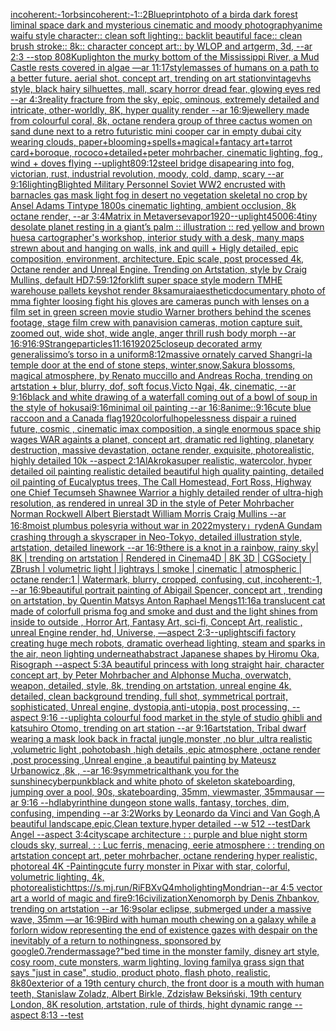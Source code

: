 [incoherent:-1](https://www.ebank.nz/aiartgenerator?category=incoherent%3A-1)[orbs](https://www.ebank.nz/aiartgenerator?category=orbs)[incoherent:-1](https://www.ebank.nz/aiartgenerator?category=incoherent%3A-1)[::2](https://www.ebank.nz/aiartgenerator?category=%3A%3A2)[Blueprint](https://www.ebank.nz/aiartgenerator?category=Blueprint)[photo of a bird](https://www.ebank.nz/aiartgenerator?category=photo%2520of%2520a%2520bird)[a dark forest liminal space dark and mysterious cinematic and moody photography](https://www.ebank.nz/aiartgenerator?category=a%2520dark%2520forest%2520liminal%2520space%2520dark%2520and%2520mysterious%2520cinematic%2520and%2520moody%2520photography)[anime waifu style character:: clean soft lighting:: backlit beautiful face:: clean brush stroke:: 8k:: character concept art:: by WLOP and artgerm, 3d, --ar 2:3 --stop 80](https://www.ebank.nz/aiartgenerator?category=anime%2520waifu%2520style%2520character%3A%3A%2520clean%2520soft%2520lighting%3A%3A%2520backlit%2520beautiful%2520face%3A%3A%2520clean%2520brush%2520stroke%3A%3A%25208k%3A%3A%2520character%2520concept%2520art%3A%3A%2520by%2520WLOP%2520and%2520artgerm%2C%25203d%2C%2520--ar%25202%3A3%2520--stop%252080)[8K](https://www.ebank.nz/aiartgenerator?category=8K)[uplight](https://www.ebank.nz/aiartgenerator?category=uplight)[on the murky bottom of the Mississippi River, a Mud Castle rests covered in algae —ar 11:17](https://www.ebank.nz/aiartgenerator?category=on%2520the%2520murky%2520bottom%2520of%2520the%2520Mississippi%2520River%2C%2520a%2520Mud%2520Castle%2520rests%2520covered%2520in%2520algae%2520%E2%80%94ar%252011%3A17)[style](https://www.ebank.nz/aiartgenerator?category=style)[masses of humans on a path to a better future. aerial shot. concept art, trending on art station](https://www.ebank.nz/aiartgenerator?category=masses%2520of%2520humans%2520on%2520a%2520path%2520to%2520a%2520better%2520future.%2520aerial%2520shot.%2520concept%2520art%2C%2520trending%2520on%2520art%2520station)[vintage](https://www.ebank.nz/aiartgenerator?category=vintage)[vhs style, black hairy silhuettes, mall, scary horror dread fear, glowing eyes red --ar 4:3](https://www.ebank.nz/aiartgenerator?category=vhs%2520style%2C%2520black%2520hairy%2520silhuettes%2C%2520mall%2C%2520scary%2520horror%2520dread%2520fear%2C%2520glowing%2520eyes%2520red%2520--ar%25204%3A3)[reality fracture from the sky, epic, ominous, extremely detailed and intricate, other-worldly, 8K, hyper quality render --ar 16:9](https://www.ebank.nz/aiartgenerator?category=reality%2520fracture%2520from%2520the%2520sky%2C%2520epic%2C%2520ominous%2C%2520extremely%2520detailed%2520and%2520intricate%2C%2520other-worldly%2C%25208K%2C%2520hyper%2520quality%2520render%2520--ar%252016%3A9)[jewellery made from colourful coral, 8k, octane render](https://www.ebank.nz/aiartgenerator?category=jewellery%2520made%2520from%2520colourful%2520coral%2C%25208k%2C%2520octane%2520render)[a group of three cactus women on sand dune next to  a retro futuristic mini cooper car in empty dubai city wearing clouds, paper+blooming+spells+magical+fantacy art+tarrot card+boroque, rococo+detailed+peter mohrbacher, cinematic lighting, fog , wind + doves flying --uplight](https://www.ebank.nz/aiartgenerator?category=a%2520group%2520of%2520three%2520cactus%2520women%2520on%2520sand%2520dune%2520next%2520to%2520%2520a%2520retro%2520futuristic%2520mini%2520cooper%2520car%2520in%2520empty%2520dubai%2520city%2520wearing%2520clouds%2C%2520paper%2Bblooming%2Bspells%2Bmagical%2Bfantacy%2520art%2Btarrot%2520card%2Bboroque%2C%2520rococo%2Bdetailed%2Bpeter%2520mohrbacher%2C%2520cinematic%2520lighting%2C%2520fog%2520%2C%2520wind%2520%2B%2520doves%2520flying%2520--uplight)[80](https://www.ebank.nz/aiartgenerator?category=80)[9:12](https://www.ebank.nz/aiartgenerator?category=9%3A12)[steel bridge disapearing into fog, victorian, rust, industrial revolution, moody, cold, damp, scary --ar 9:16](https://www.ebank.nz/aiartgenerator?category=steel%2520bridge%2520disapearing%2520into%2520fog%2C%2520victorian%2C%2520rust%2C%2520industrial%2520revolution%2C%2520moody%2C%2520cold%2C%2520damp%2C%2520scary%2520--ar%25209%3A16)[lighting](https://www.ebank.nz/aiartgenerator?category=lighting)[Blighted Military Personnel Soviet WW2 encrusted with barnacles gas mask light fog in desert no vegetation skeletal no crop by Ansel Adams Tintype 1800s cinematic lighting, ambient occlusion, 8k octane render, --ar 3:4](https://www.ebank.nz/aiartgenerator?category=Blighted%2520Military%2520Personnel%2520Soviet%2520WW2%2520encrusted%2520with%2520barnacles%2520gas%2520mask%2520light%2520fog%2520in%2520desert%2520no%2520vegetation%2520skeletal%2520no%2520crop%2520by%2520Ansel%2520Adams%2520Tintype%25201800s%2520cinematic%2520lighting%2C%2520ambient%2520occlusion%2C%25208k%2520octane%2520render%2C%2520--ar%25203%3A4)[Matrix in Metaverse](https://www.ebank.nz/aiartgenerator?category=Matrix%2520in%2520Metaverse)[vapor](https://www.ebank.nz/aiartgenerator?category=vapor)[1920](https://www.ebank.nz/aiartgenerator?category=1920)[--uplight](https://www.ebank.nz/aiartgenerator?category=--uplight)[4500](https://www.ebank.nz/aiartgenerator?category=4500)[6:4](https://www.ebank.nz/aiartgenerator?category=6%3A4)[tiny desolate planet resting in a giant’s palm :: illustration :: red yellow and brown hues](https://www.ebank.nz/aiartgenerator?category=tiny%2520desolate%2520planet%2520resting%2520in%2520a%2520giant%E2%80%99s%2520palm%2520%3A%3A%2520illustration%2520%3A%3A%2520red%2520yellow%2520and%2520brown%2520hues)[a cartographer's workshop, interior study with a desk, many maps strewn about and hanging on walls, ink and quill + Higly detailed, epic composition, environment, architecture. Epic scale, post processed 4k, Octane render and Unreal Engine. Trending on Artstation, style by Craig Mullins, default HD](https://www.ebank.nz/aiartgenerator?category=a%2520cartographer%27s%2520workshop%2C%2520interior%2520study%2520with%2520a%2520desk%2C%2520many%2520maps%2520strewn%2520about%2520and%2520hanging%2520on%2520walls%2C%2520ink%2520and%2520quill%2520%2B%2520Higly%2520detailed%2C%2520epic%2520composition%2C%2520environment%2C%2520architecture.%2520Epic%2520scale%2C%2520post%2520processed%25204k%2C%2520Octane%2520render%2520and%2520Unreal%2520Engine.%2520Trending%2520on%2520Artstation%2C%2520style%2520by%2520Craig%2520Mullins%2C%2520default%2520HD)[7:5](https://www.ebank.nz/aiartgenerator?category=7%3A5)[9:12](https://www.ebank.nz/aiartgenerator?category=9%3A12)[forklift super space style modern TMHE warehouse pallets keyshot render 8k](https://www.ebank.nz/aiartgenerator?category=forklift%2520super%2520space%2520style%2520modern%2520TMHE%2520warehouse%2520pallets%2520keyshot%2520render%25208k)[samurai](https://www.ebank.nz/aiartgenerator?category=samurai)[aesthetic](https://www.ebank.nz/aiartgenerator?category=aesthetic)[documentary photo of mma fighter loosing fight his gloves are cameras punch with lenses on a film set in green screen movie studio Warner brothers behind the scenes footage, stage film crew with panavision cameras, motion capture suit, zoomed out, wide shot, wide angle, anger thrill rush body morph   --ar 16:9](https://www.ebank.nz/aiartgenerator?category=documentary%2520photo%2520of%2520mma%2520fighter%2520loosing%2520fight%2520his%2520gloves%2520are%2520cameras%2520punch%2520with%2520lenses%2520on%2520a%2520film%2520set%2520in%2520green%2520screen%2520movie%2520studio%2520Warner%2520brothers%2520behind%2520the%2520scenes%2520footage%2C%2520stage%2520film%2520crew%2520with%2520panavision%2520cameras%2C%2520motion%2520capture%2520suit%2C%2520zoomed%2520out%2C%2520wide%2520shot%2C%2520wide%2520angle%2C%2520anger%2520thrill%2520rush%2520body%2520morph%2520%2520%2520--ar%252016%3A9)[16:9](https://www.ebank.nz/aiartgenerator?category=16%3A9)[Strange](https://www.ebank.nz/aiartgenerator?category=Strange)[particles](https://www.ebank.nz/aiartgenerator?category=particles)[11:16](https://www.ebank.nz/aiartgenerator?category=11%3A16)[1920](https://www.ebank.nz/aiartgenerator?category=1920)[25](https://www.ebank.nz/aiartgenerator?category=25)[closeup decorated army generalissimo’s torso in a uniform](https://www.ebank.nz/aiartgenerator?category=closeup%2520decorated%2520army%2520generalissimo%E2%80%99s%2520torso%2520in%2520a%2520uniform)[8:12](https://www.ebank.nz/aiartgenerator?category=8%3A12)[massive ornately carved Shangri-la temple door at the end of stone steps, winter,snow,Sakura blossoms, magical atmosphere, by Renato muccillo and Andreas Rocha, trending on artstation + blur, blurry, dof, soft focus,Victo Ngai, 4k, cinematic, --ar 9:16](https://www.ebank.nz/aiartgenerator?category=massive%2520ornately%2520carved%2520Shangri-la%2520temple%2520door%2520at%2520the%2520end%2520of%2520stone%2520steps%2C%2520winter%2Csnow%2CSakura%2520blossoms%2C%2520magical%2520atmosphere%2C%2520by%2520Renato%2520muccillo%2520and%2520Andreas%2520Rocha%2C%2520trending%2520on%2520artstation%2520%2B%2520blur%2C%2520blurry%2C%2520dof%2C%2520soft%2520focus%2CVicto%2520Ngai%2C%25204k%2C%2520cinematic%2C%2520--ar%25209%3A16)[black and white drawing of a waterfall coming out of a bowl of soup in the style of hokusai](https://www.ebank.nz/aiartgenerator?category=black%2520and%2520white%2520drawing%2520of%2520a%2520waterfall%2520coming%2520out%2520of%2520a%2520bowl%2520of%2520soup%2520in%2520the%2520style%2520of%2520hokusai)[9:16](https://www.ebank.nz/aiartgenerator?category=9%3A16)[minimal oil painting --ar 16:8](https://www.ebank.nz/aiartgenerator?category=minimal%2520oil%2520painting%2520--ar%252016%3A8)[anime::](https://www.ebank.nz/aiartgenerator?category=anime%3A%3A)[9:16](https://www.ebank.nz/aiartgenerator?category=9%3A16)[cute blue raccoon and a Canada flag](https://www.ebank.nz/aiartgenerator?category=cute%2520blue%2520raccoon%2520and%2520a%2520Canada%2520flag)[1920](https://www.ebank.nz/aiartgenerator?category=1920)[colorful](https://www.ebank.nz/aiartgenerator?category=colorful)[hopelessness dispair a ruined future, cosmic , cinematic imax composition, a single enormous space ship wages WAR againts a planet, concept art, dramatic red lighting, planetary destruction, massive devastation, octane render, exquisite, photorealistic, highly detailed 10k --aspect 2:1](https://www.ebank.nz/aiartgenerator?category=hopelessness%2520dispair%2520a%2520ruined%2520future%2C%2520cosmic%2520%2C%2520cinematic%2520imax%2520composition%2C%2520a%2520single%2520enormous%2520space%2520ship%2520wages%2520WAR%2520againts%2520a%2520planet%2C%2520concept%2520art%2C%2520dramatic%2520red%2520lighting%2C%2520planetary%2520destruction%2C%2520massive%2520devastation%2C%2520octane%2520render%2C%2520exquisite%2C%2520photorealistic%2C%2520highly%2520detailed%252010k%2520--aspect%25202%3A1)[AlAkroka](https://www.ebank.nz/aiartgenerator?category=AlAkroka)[super realistic, watercolor, hyper detailed oil painting realistic detailed beautiful high quality painting, detailed oil painting of Eucalyptus trees, The Call Homestead, Fort Ross, Highway one Chief Tecumseh Shawnee Warrior  a highly detailed render of ultra-high resolution, as rendered in unreal 3D in the style of Peter Mohrbacher Norman Rockwell Albert Bierstadt William Morris Craig Mullins --ar 16:8](https://www.ebank.nz/aiartgenerator?category=super%2520realistic%2C%2520watercolor%2C%2520hyper%2520detailed%2520oil%2520painting%2520realistic%2520detailed%2520beautiful%2520high%2520quality%2520painting%2C%2520detailed%2520oil%2520painting%2520of%2520Eucalyptus%2520trees%2C%2520The%2520Call%2520Homestead%2C%2520Fort%2520Ross%2C%2520Highway%2520one%2520Chief%2520Tecumseh%2520Shawnee%2520Warrior%2520%2520a%2520highly%2520detailed%2520render%2520of%2520ultra-high%2520resolution%2C%2520as%2520rendered%2520in%2520unreal%25203D%2520in%2520the%2520style%2520of%2520Peter%2520Mohrbacher%2520Norman%2520Rockwell%2520Albert%2520Bierstadt%2520William%2520Morris%2520Craig%2520Mullins%2520--ar%252016%3A8)[moist plumbus pole](https://www.ebank.nz/aiartgenerator?category=moist%2520plumbus%2520pole)[syria without war in 2022](https://www.ebank.nz/aiartgenerator?category=syria%2520without%2520war%2520in%25202022)[mystery」](https://www.ebank.nz/aiartgenerator?category=mystery%E3%80%8D)[ryden](https://www.ebank.nz/aiartgenerator?category=ryden)[A Gundam crashing through a skyscraper in Neo-Tokyo, detailed illustration style, artstation, detailed linework --ar 16:9](https://www.ebank.nz/aiartgenerator?category=A%2520Gundam%2520crashing%2520through%2520a%2520skyscraper%2520in%2520Neo-Tokyo%2C%2520detailed%2520illustration%2520style%2C%2520artstation%2C%2520detailed%2520linework%2520--ar%252016%3A9)[there is a knot in a rainbow, rainy sky| 8K | trending on artstation | Rendered in Cinema4D | 8K 3D | CGSociety | ZBrush | volumetric light | lightrays | smoke | cinematic | atmospheric | octane render:1 | Watermark, blurry, cropped, confusing, cut, incoherent:-1, --ar 16:9](https://www.ebank.nz/aiartgenerator?category=there%2520is%2520a%2520knot%2520in%2520a%2520rainbow%2C%2520rainy%2520sky%7C%25208K%2520%7C%2520trending%2520on%2520artstation%2520%7C%2520Rendered%2520in%2520Cinema4D%2520%7C%25208K%25203D%2520%7C%2520CGSociety%2520%7C%2520ZBrush%2520%7C%2520volumetric%2520light%2520%7C%2520lightrays%2520%7C%2520smoke%2520%7C%2520cinematic%2520%7C%2520atmospheric%2520%7C%2520octane%2520render%3A1%2520%7C%2520Watermark%2C%2520blurry%2C%2520cropped%2C%2520confusing%2C%2520cut%2C%2520incoherent%3A-1%2C%2520--ar%252016%3A9)[beautiful portrait painting of Abigail Spencer, concept art , trending on artstation, by Quentin Matsys Anton Raphael Mengs](https://www.ebank.nz/aiartgenerator?category=beautiful%2520portrait%2520painting%2520of%2520Abigail%2520Spencer%2C%2520concept%2520art%2520%2C%2520trending%2520on%2520artstation%2C%2520by%2520Quentin%2520Matsys%2520Anton%2520Raphael%2520Mengs)[11:16](https://www.ebank.nz/aiartgenerator?category=11%3A16)[a translucent cat made of colorfull prisma fog and smoke and dust and the light shines from inside to outside , Horror Art, Fantasy Art, sci-fi, Concept Art, realistic , unreal Engine render, hd, Universe, —aspect 2:3](https://www.ebank.nz/aiartgenerator?category=a%2520translucent%2520cat%2520made%2520of%2520colorfull%2520prisma%2520fog%2520and%2520smoke%2520and%2520dust%2520and%2520the%2520light%2520shines%2520from%2520inside%2520to%2520outside%2520%2C%2520Horror%2520Art%2C%2520Fantasy%2520Art%2C%2520sci-fi%2C%2520Concept%2520Art%2C%2520realistic%2520%2C%2520unreal%2520Engine%2520render%2C%2520hd%2C%2520Universe%2C%2520%E2%80%94aspect%25202%3A3)[--uplight](https://www.ebank.nz/aiartgenerator?category=--uplight)[scifi factory creating huge mech robots, dramatic overhead lighting, steam and sparks in the air, neon lighting underneath](https://www.ebank.nz/aiartgenerator?category=scifi%2520factory%2520creating%2520huge%2520mech%2520robots%2C%2520dramatic%2520overhead%2520lighting%2C%2520steam%2520and%2520sparks%2520in%2520the%2520air%2C%2520neon%2520lighting%2520underneath)[abstract Japanese shapes by Hiromu Oka, Risograph --aspect 5:3](https://www.ebank.nz/aiartgenerator?category=abstract%2520Japanese%2520shapes%2520by%2520Hiromu%2520Oka%2C%2520Risograph%2520--aspect%25205%3A3)[A beautiful princess with long straight hair, character concept art, by Peter Mohrbacher and Alphonse Mucha, overwatch, weapon, detailed, style, 8k, trending on artstation, unreal engine 4k, detailed, clean background trending, full shot, symmetrical portrait, sophisticated, Unreal engine, dystopia,anti-utopia, post processing, --aspect 9:16 --uplight](https://www.ebank.nz/aiartgenerator?category=A%2520beautiful%2520princess%2520with%2520long%2520straight%2520hair%2C%2520character%2520concept%2520art%2C%2520by%2520Peter%2520Mohrbacher%2520and%2520Alphonse%2520Mucha%2C%2520overwatch%2C%2520weapon%2C%2520detailed%2C%2520style%2C%25208k%2C%2520trending%2520on%2520artstation%2C%2520unreal%2520engine%25204k%2C%2520detailed%2C%2520clean%2520background%2520trending%2C%2520full%2520shot%2C%2520symmetrical%2520portrait%2C%2520sophisticated%2C%2520Unreal%2520engine%2C%2520dystopia%2Canti-utopia%2C%2520post%2520processing%2C%2520--aspect%25209%3A16%2520--uplight)[a colourful food market in the style of studio ghibli and katsuhiro Otomo, trending on art station --ar 9:16](https://www.ebank.nz/aiartgenerator?category=a%2520colourful%2520food%2520market%2520in%2520the%2520style%2520of%2520studio%2520ghibli%2520and%2520katsuhiro%2520Otomo%2C%2520trending%2520on%2520art%2520station%2520--ar%25209%3A16)[artstation, Tribal dwarf wearing a mask look back in fractal jungle,monster ,no blur ,ultra realistic ,volumetric light ,pohotobash ,high details ,epic atmosphere ,octane render ,post processing ,Unreal engine ,a beautiful painting by Mateusz Urbanowicz ,8k , --ar 16:9](https://www.ebank.nz/aiartgenerator?category=artstation%2C%2520Tribal%2520dwarf%2520wearing%2520a%2520mask%2520look%2520back%2520in%2520fractal%2520jungle%2Cmonster%2520%2Cno%2520blur%2520%2Cultra%2520realistic%2520%2Cvolumetric%2520light%2520%2Cpohotobash%2520%2Chigh%2520details%2520%2Cepic%2520atmosphere%2520%2Coctane%2520render%2520%2Cpost%2520processing%2520%2CUnreal%2520engine%2520%2Ca%2520beautiful%2520painting%2520by%2520Mateusz%2520Urbanowicz%2520%2C8k%2520%2C%2520--ar%252016%3A9)[symmetrical](https://www.ebank.nz/aiartgenerator?category=symmetrical)[thank you for the sunshine](https://www.ebank.nz/aiartgenerator?category=thank%2520you%2520for%2520the%2520sunshine)[cyberpunk](https://www.ebank.nz/aiartgenerator?category=cyberpunk)[black and white photo of skeleton skateboarding, jumping over a pool, 90s, skateboarding, 35mm, viewmaster, 35mm](https://www.ebank.nz/aiartgenerator?category=black%2520and%2520white%2520photo%2520of%2520skeleton%2520skateboarding%2C%2520jumping%2520over%2520a%2520pool%2C%252090s%2C%2520skateboarding%2C%252035mm%2C%2520viewmaster%2C%252035mm)[ausar —ar 9:16 --hd](https://www.ebank.nz/aiartgenerator?category=ausar%2520%E2%80%94ar%25209%3A16%2520--hd)[labyrinthine dungeon stone walls, fantasy, torches, dim, confusing, impending --ar 3:2](https://www.ebank.nz/aiartgenerator?category=labyrinthine%2520dungeon%2520stone%2520walls%2C%2520fantasy%2C%2520torches%2C%2520dim%2C%2520confusing%2C%2520impending%2520--ar%25203%3A2)[Works by Leonardo da Vinci and Van Gogh,A beautiful landscape,epic,Clean texture,hyper detailed --w 512 --test](https://www.ebank.nz/aiartgenerator?category=Works%2520by%2520Leonardo%2520da%2520Vinci%2520and%2520Van%2520Gogh%2CA%2520beautiful%2520landscape%2Cepic%2CClean%2520texture%2Chyper%2520detailed%2520--w%2520512%2520--test)[Dark Angel --aspect 3:4](https://www.ebank.nz/aiartgenerator?category=Dark%2520Angel%2520--aspect%25203%3A4)[cityscape architecture : : purple and blue night storm clouds sky, surreal, : : Luc ferris, menacing, eerie atmosphere : : trending on artstation concept art, peter mohrbacher, octane rendering hyper realistic, photoreal 4K -](https://www.ebank.nz/aiartgenerator?category=cityscape%2520architecture%2520%3A%2520%3A%2520purple%2520and%2520blue%2520night%2520storm%2520clouds%2520sky%2C%2520surreal%2C%2520%3A%2520%3A%2520Luc%2520ferris%2C%2520menacing%2C%2520eerie%2520atmosphere%2520%3A%2520%3A%2520trending%2520on%2520artstation%2520concept%2520art%2C%2520peter%2520mohrbacher%2C%2520octane%2520rendering%2520hyper%2520realistic%2C%2520photoreal%25204K%2520-)[Painting](https://www.ebank.nz/aiartgenerator?category=Painting)[cute furry monster in Pixar with star, colorful, volumetric lighting, 4k, photorealistic](https://www.ebank.nz/aiartgenerator?category=cute%2520furry%2520monster%2520in%2520Pixar%2520with%2520star%2C%2520colorful%2C%2520volumetric%2520lighting%2C%25204k%2C%2520photorealistic)[<https://s.mj.run/RiFBXvQ4mho>](https://www.ebank.nz/aiartgenerator?category=%3Chttps%3A//s.mj.run/RiFBXvQ4mho%3E)[](https://www.ebank.nz/aiartgenerator?category=)[lighting](https://www.ebank.nz/aiartgenerator?category=lighting)[Mondrian](https://www.ebank.nz/aiartgenerator?category=Mondrian)[--ar 4:5 vector art a world of magic and fire](https://www.ebank.nz/aiartgenerator?category=--ar%25204%3A5%2520vector%2520art%2520a%2520world%2520of%2520magic%2520and%2520fire)[9:16](https://www.ebank.nz/aiartgenerator?category=9%3A16)[civilization](https://www.ebank.nz/aiartgenerator?category=civilization)[Xenomorph by Denis Zhbankov, trending on artstation --ar 16:9](https://www.ebank.nz/aiartgenerator?category=Xenomorph%2520by%2520Denis%2520Zhbankov%2C%2520trending%2520on%2520artstation%2520--ar%252016%3A9)[solar eclipse, submerged under a massive wave, 35mm —ar 16:9](https://www.ebank.nz/aiartgenerator?category=solar%2520eclipse%2C%2520submerged%2520under%2520a%2520massive%2520wave%2C%252035mm%2520%E2%80%94ar%252016%3A9)[Bird with human mouth chewing on a galaxy while a forlorn widow representing the end of existence gazes with despair on the inevitably of a return to nothingness, sponsored by google](https://www.ebank.nz/aiartgenerator?category=Bird%2520with%2520human%2520mouth%2520chewing%2520on%2520a%2520galaxy%2520while%2520a%2520forlorn%2520widow%2520representing%2520the%2520end%2520of%2520existence%2520gazes%2520with%2520despair%2520on%2520the%2520inevitably%2520of%2520a%2520return%2520to%2520nothingness%2C%2520sponsored%2520by%2520google)[0.7](https://www.ebank.nz/aiartgenerator?category=0.7)[render](https://www.ebank.nz/aiartgenerator?category=render)[massage?"](https://www.ebank.nz/aiartgenerator?category=massage%3F%22)[bed time in the monster family, disney art style, cosy room, cute monsters, warm lighting, loving family](https://www.ebank.nz/aiartgenerator?category=bed%2520time%2520in%2520the%2520monster%2520family%2C%2520disney%2520art%2520style%2C%2520cosy%2520room%2C%2520cute%2520monsters%2C%2520warm%2520lighting%2C%2520loving%2520family)[a grass sign that says "just in case", studio, product photo, flash photo, realistic, 8k](https://www.ebank.nz/aiartgenerator?category=a%2520grass%2520sign%2520that%2520says%2520%22just%2520in%2520case%22%2C%2520studio%2C%2520product%2520photo%2C%2520flash%2520photo%2C%2520realistic%2C%25208k)[80](https://www.ebank.nz/aiartgenerator?category=80)[exterior of a 19th century church, the front door is a mouth with human teeth, Stanislaw Zoladz, Albert Birkle, Zdzisław Beksiński, 19th century London, 8K resolution, artstation, rule of thirds, hight dynamic range --aspect 8:13 --test](https://www.ebank.nz/aiartgenerator?category=exterior%2520of%2520a%252019th%2520century%2520church%2C%2520the%2520front%2520door%2520is%2520a%2520mouth%2520with%2520human%2520teeth%2C%2520Stanislaw%2520Zoladz%2C%2520Albert%2520Birkle%2C%2520Zdzis%C5%82aw%2520Beksi%C5%84ski%2C%252019th%2520century%2520London%2C%25208K%2520resolution%2C%2520artstation%2C%2520rule%2520of%2520thirds%2C%2520hight%2520dynamic%2520range%2520--aspect%25208%3A13%2520--test)